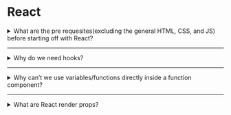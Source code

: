 # React

<details>
<summary>What are the pre requesites(excluding the general HTML, CSS, and JS) before starting off with React?</summary>
React is one of the most simple and powerfull tech out there. Most of the doc is written with ES6 so I suggest to pick it up.
</details>

----

<details>
<summary>Why do we need hooks?</summary>

Hooks were created to share state logic across components. As a conseguence of that algorithm that were splitted across different lifecycle method are now more easy to read.
</details>

--------

<details>
<summary>Why can’t we use variables/functions directly inside a function component?</summary>
of course we can.
</details>

--------

<details>
<summary>What are React render props?</summary>
Props are the React way to pass variable. They can be functions, components, primitive types. 
</details>
